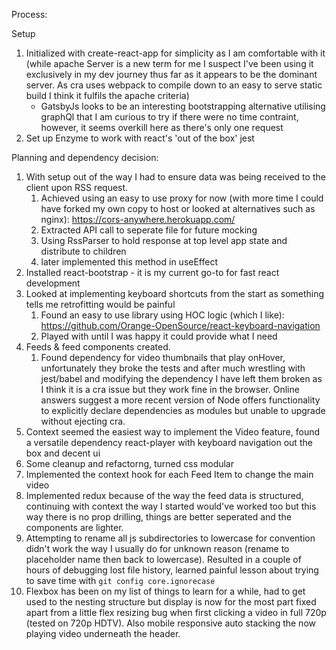 Process:

Setup

1. Initialized with create-react-app for simplicity as I am comfortable with it (while apache Server is a new term for me I suspect I've been using it exclusively in my dev journey thus far as it appears to be the dominant server. As cra uses webpack to compile down to an easy to serve static build I think it fulfils the apache criteria)
   - GatsbyJs looks to be an interesting bootstrapping alternative utilising graphQl that I am curious to try if there were no time contraint, however, it seems overkill here as there's only one request
2. Set up Enzyme to work with react's 'out of the box' jest

Planning and dependency decision:

1. With setup out of the way I had to ensure data was being received to the client upon RSS request.
   1. Achieved using an easy to use proxy for now (with more time I could have forked my own copy to host or looked at alternatives such as nginx): https://cors-anywhere.herokuapp.com/
   2. Extracted API call to seperate file for future mocking
   3. Using RssParser to hold response at top level app state and distribute to children
   4. later implemented this method in useEffect
2. Installed react-bootstrap - it is my current go-to for fast react development
3. Looked at implementing keyboard shortcuts from the start as something tells me retrofitting would be painful
   1. Found an easy to use library using HOC logic (which I like): https://github.com/Orange-OpenSource/react-keyboard-navigation
   2. Played with until I was happy it could provide what I need
4. Feeds & feed components created.
   1. Found dependency for video thumbnails that play onHover, unfortunately they broke the tests and after much wrestling with jest/babel and modifying the dependency I have left them broken as I think it is a cra issue but they work fine in the browser. Online answers suggest a more recent version of Node offers functionality to explicitly declare dependencies as modules but unable to upgrade without ejecting cra.
5. Context seemed the easiest way to implement the Video feature, found a versatile dependency react-player with keyboard navigation out the box and decent ui
6. Some cleanup and refactorng, turned css modular
7. Implemented the context hook for each Feed Item to change the main video
8. Implemented redux because of the way the feed data is structured, continuing with context the way I started would've worked too but this way there is no prop drilling, things are better seperated and the components are lighter.
9. Attempting to rename all js subdirectories to lowercase for convention didn't work the way I usually do for unknown reason (rename to placeholder name then back to lowercase). Resulted in a couple of hours of debugging lost file history, learned painful lesson about trying to save time with `git config core.ignorecase`
10. Flexbox has been on my list of things to learn for a while, had to get used to the nesting structure but display is now for the most part fixed apart from a little flex resizing bug when first clicking a video in full 720p (tested on 720p HDTV). Also mobile responsive auto stacking the now playing video underneath the header.
